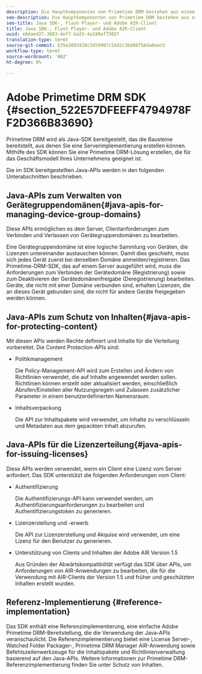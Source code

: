 ```yaml
---
description: Die Hauptkomponenten von Primetime DRM bestehen aus einem Java SDK und den Flash Player- und Adobe AIR Client-Laufzeitumgebung-Umgebung.
seo-description: Die Hauptkomponenten von Primetime DRM bestehen aus einem Java SDK und den Flash Player- und Adobe AIR Client-Laufzeitumgebung-Umgebung.
seo-title: Java SDK-, Flash Player- und Adobe AIR-Client
title: Java SDK-, Flash Player- und Adobe AIR-Client
uuid: e6daed27-3803-4ef7-ba25-4a180af7502f
translation-type: tm+mt
source-git-commit: 635e2893439c5459907c54d2c3bd86f58da0eec5
workflow-type: tm+mt
source-wordcount: '462'
ht-degree: 0%

---
```



# Adobe Primetime DRM SDK {#section_522E57DFEEFF4794978FF2D366B83690}

Primetime DRM wird als Java-SDK bereitgestellt, das die Bausteine bereitstellt, aus denen Sie eine Serverimplementierung erstellen können. Mithilfe des SDK können Sie eine Primetime DRM-Lösung erstellen, die für das Geschäftsmodell Ihres Unternehmens geeignet ist.

Die im SDK bereitgestellten Java-APIs werden in den folgenden Unterabschnitten beschrieben.

## Java-APIs zum Verwalten von Gerätegruppendomänen{#java-apis-for-managing-device-group-domains}

Diese APIs ermöglichen es dem Server, Clientanforderungen zum Verbinden und Verlassen von Gerätegruppendomänen zu bearbeiten.

Eine Gerätegruppendomäne ist eine logische Sammlung von Geräten, die Lizenzen untereinander austauschen können. Damit dies geschieht, muss sich jedes Gerät zuerst bei derselben Domäne anmelden/registrieren. Das Primetime-DRM-SDK, das auf einem Server ausgeführt wird, muss die Anforderungen zum Verbinden der Gerätedomäne (Registrierung) sowie zum Deaktivieren der Gerätedomänenfreigabe (Deregistrierung) bearbeiten. Geräte, die nicht mit einer Domäne verbunden sind, erhalten Lizenzen, die an dieses Gerät gebunden sind, die nicht für andere Geräte freigegeben werden können.

## Java-APIs zum Schutz von Inhalten{#java-apis-for-protecting-content}

Mit diesen APIs werden Rechte definiert und Inhalte für die Verteilung vorbereitet. Die Content Protection-APIs sind:

* Politikmanagement

   Die Policy-Management-API wird zum Erstellen und Ändern von Richtlinien verwendet, die auf Inhalte angewendet werden sollen. Richtlinien können erstellt oder aktualisiert werden, einschließlich Abrufen/Einstellen aller Nutzungsregeln und Zulassen zusätzlicher Parameter in einem benutzerdefinierten Namensraum.

* Inhaltsverpackung

   Die API zur Inhaltspakete wird verwendet, um Inhalte zu verschlüsseln und Metadaten aus dem gepackten Inhalt abzurufen.

## Java-APIs für die Lizenzerteilung{#java-apis-for-issuing-licenses}

Diese APIs werden verwendet, wenn ein Client eine Lizenz vom Server anfordert. Das SDK unterstützt die folgenden Anforderungen vom Client:

* Authentifizierung

   Die Authentifizierungs-API kann verwendet werden, um Authentifizierungsanforderungen zu bearbeiten und Authentifizierungstoken zu generieren.

* Lizenzerstellung und -erwerb

   Die API zur Lizenzerstellung und Akquise wird verwendet, um eine Lizenz für den Benutzer zu generieren.

* Unterstützung von Clients und Inhalten der Adobe AIR Version 1.5

   Aus Gründen der Abwärtskompatibilität verfügt das SDK über APIs, um Anforderungen von AIR-Anwendungen zu bearbeiten, die für die Verwendung mit AIR-Clients der Version 1.5 und früher und geschützten Inhalten erstellt wurden.

## Referenz-Implementierung {#reference-implementation}

Das SDK enthält eine Referenzimplementierung, eine einfache Adobe Primetime DRM-Bereitstellung, die die Verwendung der Java-APIs veranschaulicht. Die Referenzimplementierung bietet eine License Server-, Watched Folder Packager-, Primetime DRM Manager AIR-Anwendung sowie Befehlszeilenwerkzeuge für die Inhaltspakete und Richtlinienverwaltung basierend auf den Java-APIs. Weitere Informationen zur Primetime DRM-Referenzimplementierung finden Sie unter Schutz von Inhalten.